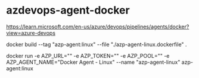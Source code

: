 # azdevops-agent-docker

https://learn.microsoft.com/en-us/azure/devops/pipelines/agents/docker?view=azure-devops 

docker build --tag "azp-agent:linux" --file "./azp-agent-linux.dockerfile" . 

docker run -e AZP_URL="<Azure DevOps instance>" -e AZP_TOKEN="<Personal Access Token>" -e AZP_POOL="<Agent Pool Name>" -e AZP_AGENT_NAME="Docker Agent - Linux" --name "azp-agent-linux" azp-agent:linux 
